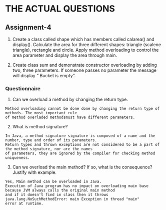 # THE ACTUAL QUESTIONS

## Assignment-4

1. Create a class called shape which has members called calarea() and display(). Calculate the area for three different
   shapes: triangle (scalene triangle), rectangle and circle. Apply method overloading to control the area parameter and
   display the area through main.


2. Create class sum and demonstrate constructor overloading by adding two, three parameters. If someone passes no
   parameter the message will display “ Bucket is empty”.

### Questionnaire

1. Can we overload a method by changing the return type.

```
Method overloading cannot be done done by changing the return type of methods. The most important rule
of method overladed methodsmust have different parameters.
```

2. What is method signature?

```
In Java, a method signature signature is composed of a name and the number, type and order of its parameters.
Return types and thrown exceptions are not considered to be a part of the method signature, nor are the names
of parameters, they are ignored by the compiler for checking method uniqueness.
```

3. Can we overload the main method? If so, what is the consequence? Justify with example.

```
Yes, Main method can be overloaded in Java.
Execution of Java program has no impact on overloading main base because JVM always calls the original main method
and if it doesn't find in class then it throws java.lang.NoSuchMethodError: main Exception in thread "main" 
error at runtime.
```